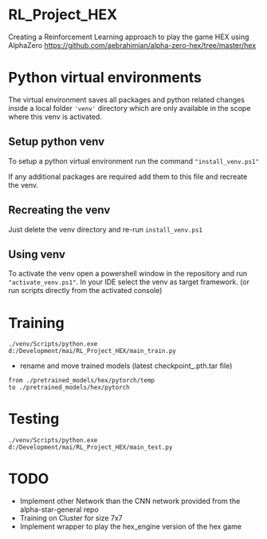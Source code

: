 # RL_Project_HEX
Creating a Reinforcement Learning approach to play the game HEX using AlphaZero
https://github.com/aebrahimian/alpha-zero-hex/tree/master/hex


# Python virtual environments
The virtual environment saves all packages and python related changes inside a local folder ``'venv'`` directory which are only available in the scope where this venv is activated.

## Setup python venv
To setup a python virtual environment run the command ``"install_venv.ps1"``

If any additional packages are required add them to this file and recreate the venv.

## Recreating the venv
Just delete the venv directory and re-run ``install_venv.ps1``

## Using venv
To activate the venv open a powershell window in the repository and run ``"activate_venv.ps1"``.
In your IDE select the venv as target framework. (or run scripts directly from the activated console)

# Training

``./venv/Scripts/python.exe d:/Development/mai/RL_Project_HEX/main_train.py``

* rename and move trained models (latest checkpoint_<num>.pth.tar file) 
```
from ./pretrained_models/hex/pytorch/temp 
to ./pretrained_models/hex/pytorch
```

# Testing

``./venv/Scripts/python.exe d:/Development/mai/RL_Project_HEX/main_test.py``

# TODO
* Implement other Network than the CNN network provided from the alpha-star-general repo
* Training on Cluster for size 7x7
* Implement wrapper to play the hex_engine version of the hex game